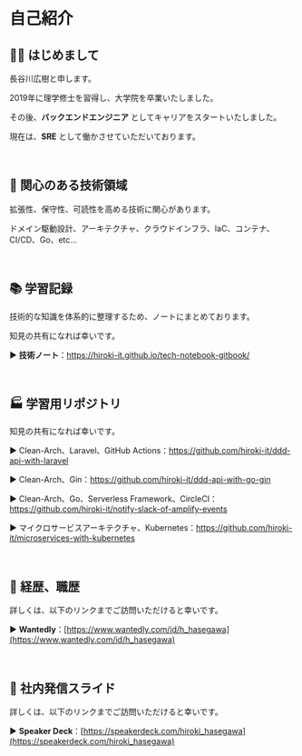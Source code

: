 # 自己紹介

## 👋🏻 はじめまして

長谷川広樹と申します。

2019年に理学修士を習得し、大学院を卒業いたしました。

その後、**バックエンドエンジニア** としてキャリアをスタートいたしました。

現在は、**SRE** として働かさせていただいております。

<br>

## 🎯 関心のある技術領域

拡張性、保守性、可読性を高める技術に関心があります。

ドメイン駆動設計、アーキテクチャ、クラウドインフラ、IaC、コンテナ、CI/CD、Go、etc...

<br>

## 📚 学習記録

技術的な知識を体系的に整理するため、ノートにまとめております。

知見の共有になれば幸いです。

▶ **技術ノート**：https://hiroki-it.github.io/tech-notebook-gitbook/

<br>

## 🏭 学習用リポジトリ

知見の共有になれば幸いです。

▶ Clean-Arch、Laravel、GitHub Actions：https://github.com/hiroki-it/ddd-api-with-laravel

▶ Clean-Arch、Gin：https://github.com/hiroki-it/ddd-api-with-go-gin

▶ Clean-Arch、Go、Serverless Framework、CircleCI：https://github.com/hiroki-it/notify-slack-of-amplify-events

▶ マイクロサービスアーキテクチャ、Kubernetes：https://github.com/hiroki-it/microservices-with-kubernetes

<br>

## 💼 経歴、職歴

詳しくは、以下のリンクまでご訪問いただけると幸いです。

▶ **Wantedly**：[https://www.wantedly.com/id/h_hasegawa](https://www.wantedly.com/id/h_hasegawa)

<br>

## 📢 社内発信スライド

詳しくは、以下のリンクまでご訪問いただけると幸いです。

▶ **Speaker Deck**：[https://speakerdeck.com/hiroki_hasegawa](https://speakerdeck.com/hiroki_hasegawa)
